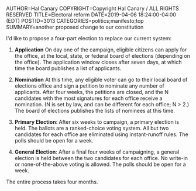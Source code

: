 AUTHOR=Hal Canary
COPYRIGHT=Copyright Hal Canary / ALL RIGHTS RESERVED
TITLE=Electoral reform
DATE=2019-04-06 18:24:00-04:00 (EDT)
POSTID=3013
CATEGORIES=politics;manifesto;top
SUMMARY=another proposed change to our constitution

I'd like to propose a four-part election to replace our current system:

1.  **Application** On day one of the campaign, eligible citizens can apply for
    the office, at the local, state, or federal board of elections (depending on
    the office). The application window closes after seven days, at which time the
    board publishes a list of applicants.

2.  **Nomination**  At this time, any eligible voter can go to their local board
    of elections office and sign a petition to nominate any number of applicants.
    After four weeks, the petitions are closed, and the N candidates with the most
    signatures for each office receive a nomination.  (N is set by law, and can be
    different for each office; N > 2.) The board of elections publishes the lists
    of nominees at this time.

3.  **Primary Election**:  After six weeks to campaign, a primary election is held.
    The ballots are a ranked-choice voting system.  All but two candidates for each
    office are eliminated using instant-runoff rules.  The polls should be open for
    a week.

4.  **General Election**:  After a final four weeks of campaigning, a general
    election is held between the two candidates for each office. No write-in or
    none-of-the-above voting is allowed. The polls should be open for a week.

The entire process takes four months.
